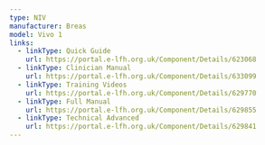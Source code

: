```yaml
---
type: NIV
manufacturer: Breas
model: Vivo 1
links:
  - linkType: Quick Guide
    url: https://portal.e-lfh.org.uk/Component/Details/623068
  - linkType: Clinician Manual
    url: https://portal.e-lfh.org.uk/Component/Details/633099
  - linkType: Training Videos
    url: https://portal.e-lfh.org.uk/Component/Details/629770
  - linkType: Full Manual
    url: https://portal.e-lfh.org.uk/Component/Details/629855
  - linkType: Technical Advanced
    url: https://portal.e-lfh.org.uk/Component/Details/629841
---
```

